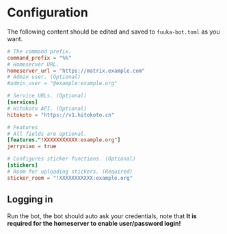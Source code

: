# Configuration

The following content should be edited and saved to `fuuka-bot.toml` as you want.

```toml
# The command prefix.
command_prefix = "%%"
# Homeserver URL.
homeserver_url = "https://matrix.example.com"
# Admin user. (Optional)
#admin_user = "@example:example.org"

# Service URLs. (Optional)
[services]
# Hitokoto API. (Optional)
hitokoto = "https://v1.hitokoto.cn"

# Features
# All fields are optional.
[features."!XXXXXXXXXXX:example.org"]
jerryxiao = true

# Configures sticker functions. (Optional)
[stickers]
# Room for uploading stickers. (Required)
sticker_room = "!XXXXXXXXXXX:example.org"
```

## Logging in

Run the bot, the bot should auto ask your credentials, note that **It is required for the homeserver to enable user/password login!**
